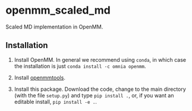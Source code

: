 # openmm_scaled_md

Scaled MD implementation in OpenMM.

## Installation

1. Install OpenMM. In general we recommend using `conda`, in which case the
   installation is just `conda install -c omnia openmm`.

2. Install [openmmtools](http://github.com/choderalab/openmmtools).

3. Install this package. Download the code, change to the main directory
   (with the file `setup.py`) and type `pip install .`, or, if you want an
   editable install, `pip install -e .`.
